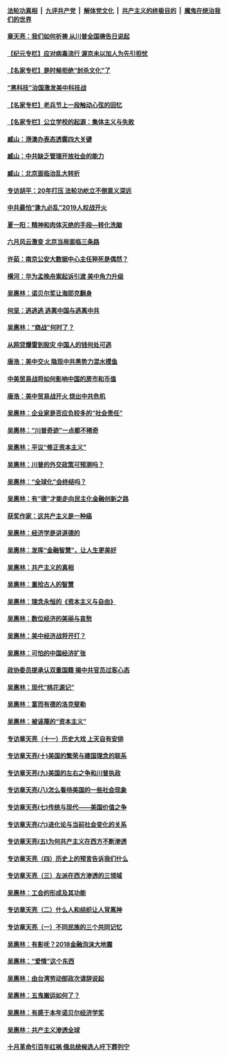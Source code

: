 ####  [法轮功真相](../../../../basic/blob/master/README.md?t=06042331) &nbsp;|&nbsp; [九评共产党](../../../../9ping.md/blob/master/README.md?t=06042331) &nbsp;|&nbsp; [解体党文化](../../../../jtdwh.md/blob/master/README.md?t=06042331)  &nbsp;|&nbsp; [共产主义的终极目的](../../../../gczydzjmd.md/blob/master/README.md?t=06042331) &nbsp;|&nbsp; [魔鬼在统治我们的世界](../../../../mgztzwmdsj.md/blob/master/README.md?t=06042331) 

#### [章天亮：我们如何祈祷 从川普全国祷告日说起](../pages/nsc423/n11944627.md?t=06042331) 

#### [【纪元专栏】应对病毒流行 渥京未以加人为先引担忧](../pages/nsc423/n11875714.md?t=06042331) 

#### [【名家专栏】是时候拒绝“封杀文化”了](../pages/nsc423/n11814093.md?t=06042331) 

#### [“黑科技”治国激发美中科技战](../pages/nsc423/n11638056.md?t=06042331) 

#### [【名家专栏】老兵节上一段触动心弦的回忆](../pages/nsc423/n11646016.md?t=06042331) 

#### [【名家专栏】公立学校的起源：集体主义与失败](../pages/nsc423/n11601833.md?t=06042331) 

#### [臧山：港澳办表态透露四大关键](../pages/nsc423/n11421628.md?t=06042331) 

#### [臧山：中共缺乏管理开放社会的能力](../pages/nsc423/n11407457.md?t=06042331) 

#### [臧山：北京面临治乱大转折](../pages/nsc423/n11406895.md?t=06042331) 

#### [专访胡平：20年打压 法轮功屹立不倒意义深远](../pages/nsc423/n11398800.md?t=06042331) 

#### [中共最怕“逢九必乱”2019人权战开火](../pages/nsc423/n11385248.md?t=06042331) 

#### [夏一阳：精神和肉体灭绝的手段—转化洗脑](../pages/nsc423/n11368250.md?t=06042331) 

#### [六月风云激变 北京当局面临三条路](../pages/nsc423/n11313668.md?t=06042331) 

#### [许茹：南京公安大数据中心主任猝死是偶然？](../pages/nsc423/n11064744.md?t=06042331) 

#### [横河：华为孟晚舟案起诉引渡 美中角力升级](../pages/nsc423/n11027230.md?t=06042331) 

#### [吴惠林：诺贝尔奖让海耶克翻身](../pages/nsc423/n10890049.md?t=06042331) 

#### [何坚：逃逃逃 逃离中国与逃离中共](../pages/nsc423/n10592891.md?t=06042331) 

#### [吴惠林：“商战”何时了？](../pages/nsc423/n10573558.md?t=06042331) 

#### [从网贷爆雷到股灾 中国人的钱何处可逃](../pages/nsc423/n10572800.md?t=06042331) 

#### [唐浩：美中交火 隐现中共黑势力混水摸鱼](../pages/nsc423/n10544040.md?t=06042331) 

#### [中美贸易战将如何影响中国的房市和币值](../pages/nsc423/n10543697.md?t=06042331) 

#### [唐浩：美中贸易战开火 烧出中共危机](../pages/nsc423/n10540126.md?t=06042331) 

#### [吴惠林：企业家是否应负较多的“社会责任”](../pages/nsc423/n10535022.md?t=06042331) 

#### [吴惠林：“川普奇迹”一点都不稀奇](../pages/nsc423/n10512808.md?t=06042331) 

#### [吴惠林：平议“修正资本主义”](../pages/nsc423/n10495724.md?t=06042331) 

#### [吴惠林：川普的外交政策可预测吗？](../pages/nsc423/n10462387.md?t=06042331) 

#### [吴惠林：“全球化”会终结吗？](../pages/nsc423/n10452838.md?t=06042331) 

#### [吴惠林：有“德”才能走向民主化金融创新之路](../pages/nsc423/n10432292.md?t=06042331) 

#### [获奖作家：这共产主义是一种癌](../pages/nsc423/n10431541.md?t=06042331) 

#### [吴惠林：经济学是讲道德的](../pages/nsc423/n10398014.md?t=06042331) 

#### [吴惠林：发挥“金融智慧”，让人生更美好](../pages/nsc423/n10375019.md?t=06042331) 

#### [吴惠林：共产主义的真相](../pages/nsc423/n10351394.md?t=06042331) 

#### [吴惠林：重拾古人的智慧](../pages/nsc423/n10337691.md?t=06042331) 

#### [吴惠林：理念永恒的《资本主义与自由》](../pages/nsc423/n10316274.md?t=06042331) 

#### [吴惠林：数位经济的美丽与哀愁](../pages/nsc423/n10292946.md?t=06042331) 

#### [吴惠林：美中经济战将开打？](../pages/nsc423/n10258825.md?t=06042331) 

#### [吴惠林：可怕的中国经济扩张](../pages/nsc423/n10219147.md?t=06042331) 

#### [政协委员提承认双重国籍 揭中共官员过客心态](../pages/nsc423/n10208809.md?t=06042331) 

#### [吴惠林：现代“桃花源记”](../pages/nsc423/n10185234.md?t=06042331) 

#### [吴惠林：富而有德的洛克斐勒](../pages/nsc423/n10142264.md?t=06042331) 

#### [吴惠林：被诬蔑的“资本主义”](../pages/nsc423/n10124816.md?t=06042331) 

#### [专访章天亮（十一）历史大戏 上天自有安排](../pages/nsc423/n10094905.md?t=06042331) 

#### [专访章天亮(十)美国的繁荣与建国理念的联系](../pages/nsc423/n10094899.md?t=06042331) 

#### [专访章天亮(九)美国的左右之争和川普执政](../pages/nsc423/n10094889.md?t=06042331) 

#### [专访章天亮(八)怎么看待美国的一些社会现象](../pages/nsc423/n10094857.md?t=06042331) 

#### [专访章天亮(七)传统与现代——美国价值之争](../pages/nsc423/n10093140.md?t=06042331) 

#### [专访章天亮(六)进化论与当前社会变化的关系](../pages/nsc423/n10092036.md?t=06042331) 

#### [专访章天亮(五)为何共产主义在西方不断渗透](../pages/nsc423/n10083620.md?t=06042331) 

#### [专访章天亮（四）历史上的预言告诉我们什么](../pages/nsc423/n10083606.md?t=06042331) 

#### [专访章天亮（三）左派在西方渗透的三领域](../pages/nsc423/n10081115.md?t=06042331) 

#### [吴惠林：工会的形成及其功能](../pages/nsc423/n10080633.md?t=06042331) 

#### [专访章天亮（二）什么人和组织让人背离神](../pages/nsc423/n10076637.md?t=06042331) 

#### [专访章天亮（一）不同民族的三个共同记忆](../pages/nsc423/n10074188.md?t=06042331) 

#### [吴惠林：有影呒？2018金融泡沫大地震](../pages/nsc423/n10040534.md?t=06042331) 

#### [吴惠林：“爱情”这个东西](../pages/nsc423/n10019423.md?t=06042331) 

#### [吴惠林：由台湾劳动部政次请辞说起](../pages/nsc423/n9979679.md?t=06042331) 

#### [吴惠林：五鬼搬运如何了？](../pages/nsc423/n9925338.md?t=06042331) 

#### [吴惠林：有感于本年诺贝尔经济学奖](../pages/nsc423/n9871883.md?t=06042331) 

#### [吴惠林：共产主义渗透全球](../pages/nsc423/n9812748.md?t=06042331) 

#### [十月革命引百年红祸 俄总统候选人吁下葬列宁](../pages/nsc423/n9810182.md?t=06042331) 

